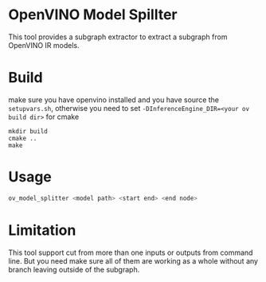# OpenVINO Model Spillter

This tool provides a subgraph extractor to extract a subgraph from OpenVINO IR models.

# Build
make sure you have openvino installed and you have source the `setupvars.sh`, otherwise you need to set `-DInferenceEngine_DIR=<your ov build dir>` for cmake
```
mkdir build
cmake ..
make
```
# Usage

```bash
ov_model_splitter <model path> <start end> <end node>
```
# Limitation
This tool support cut from more than one inputs or outputs from command line. But you need make sure all of them are working as a whole without any branch leaving outside of the subgraph.
```
